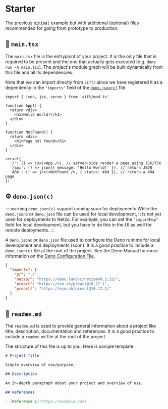 # Starter

The previous [`minimal`](/docs/examples/minimal) example but with additional (optional) files recommended for going from prototype to production.

## 📄 `main.tsx`

The `main.tsx` file is the entrypoint of your project. It is the only file that is required to be present and the one that actually gets executed (e.g. `deno run -A main.tsx`). The project's module graph will be built dynamically from this file and all its dependencies.

Note that we can import directly from `sift/` since we have registered it as a dependency in the `"imports"` field of the [`deno.json(c)`](#⚙%EF%B8%8F-deno-json-c) file.

```tsx
import { json, jsx, serve } from 'sift/mod.ts'

function App() {
  return <div>
    <h1>Hello World!</h1>
  </div>
}

function NotFound() {
  return <div>
    <h1>Page not found</h1>
  </div>
}

serve({
  '/': () => jsx(<App />), // server-side render a page using JSX/TSX
  '/api': () => json({ message: 'Hello World!' }), // return JSON
  '404': () => jsx(<NotFound />, { status: 404 }), // return a 404 page
})
```

## ⚙️ `deno.json(c)`

::: warning `deno.json(c)` support coming soon for deployments
While the `deno.jsonc` or `deno.json` file can be used for local development, it is not yet used for deployments to Netzo. For example, you can set the `"importMap"` field for local development, but you have to do this in the UI as well for remote deployments.
:::

A `deno.jsonc` or `deno.json`  file used to configure the Deno runtime for local development and deployments (soon). It is a good practice to include a `deno.json(c)` file at the root of the project. See the Deno Manual for more information on the [Deno Configuration File](https://deno.land/manual/getting_started/configuration).

```json
{
  "imports": {
    "@/": "./",
    "netzo/": "https://deno.land/x/netzo@v0.2.32/",
    "preact": "https://esm.sh/preact@10.17.1",
    "preact/": "https://esm.sh/preact@10.17.1/"
  }
}
```

## 📑 `readme.md`

The `readme.md` is used to provide general information about a project like title, description, documentation and references. It is a good practice to include a `readme.md` file at the root of the project.

The structure of this file is up to you. Here is sample template:

```md
# Project Title

Simple overview of use/purpose.

## Description

An in-depth paragraph about your project and overview of use.

## References

- [Reference 1](https://example.com)
```
